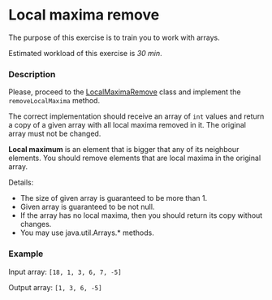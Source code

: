 # Local maxima remove

The purpose of this exercise is to train you to work with arrays.

Estimated workload of this exercise is _30 min_.

### Description

Please, proceed to the [LocalMaximaRemove](src/main/java/com/epam/rd/autotasks/arrays/LocalMaximaRemove.java) class and
implement the `removeLocalMaxima` method.

The correct implementation should receive an array of `int` values
and return a copy of a given array with all local maxima removed in it.
The original array must not be changed.

**Local maximum** is an element that is bigger that any of its neighbour elements.
You should remove elements that are local maxima in the original array.

Details:

- The size of given array is guaranteed to be more than 1.
- Given array is guaranteed to be not null.
- If the array has no local maxima, then you should return its copy without changes.
- You may use java.util.Arrays.* methods.

### Example

Input array: `[18, 1, 3, 6, 7, -5]`

Output array: `[1, 3, 6, -5]`